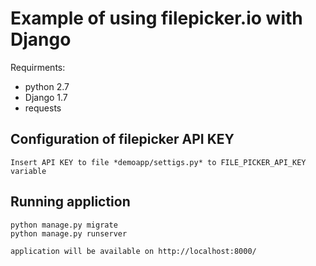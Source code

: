 Example of using filepicker.io with Django
==========================================

Requirments:

* python 2.7
* Django 1.7
* requests

Configuration of filepicker API KEY
-----------------------------------

    Insert API KEY to file *demoapp/settigs.py* to FILE_PICKER_API_KEY variable


Running appliction
-----------------------------------

    python manage.py migrate
    python manage.py runserver 

    application will be available on http://localhost:8000/
